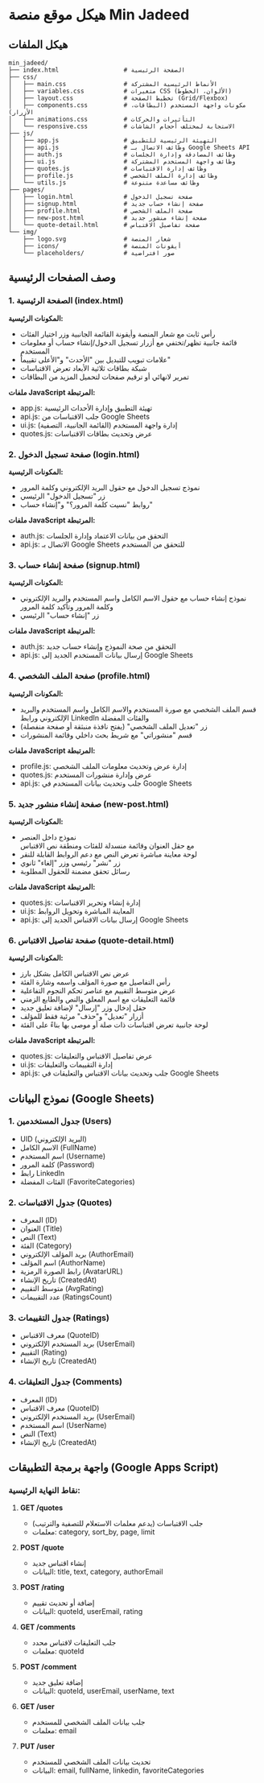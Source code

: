 # هيكل موقع منصة Min Jadeed

## هيكل الملفات

```
min_jadeed/
├── index.html                  # الصفحة الرئيسية
├── css/
│   ├── main.css                # الأنماط الرئيسية المشتركة
│   ├── variables.css           # متغيرات CSS (الألوان، الخطوط)
│   ├── layout.css              # تخطيط الصفحة (Grid/Flexbox)
│   ├── components.css          # مكونات واجهة المستخدم (البطاقات، الأزرار)
│   ├── animations.css          # التأثيرات والحركات
│   └── responsive.css          # الاستجابة لمختلف أحجام الشاشات
├── js/
│   ├── app.js                  # التهيئة الرئيسية للتطبيق
│   ├── api.js                  # وظائف الاتصال بـ Google Sheets API
│   ├── auth.js                 # وظائف المصادقة وإدارة الجلسات
│   ├── ui.js                   # وظائف واجهة المستخدم المشتركة
│   ├── quotes.js               # وظائف إدارة الاقتباسات
│   ├── profile.js              # وظائف إدارة الملف الشخصي
│   └── utils.js                # وظائف مساعدة متنوعة
├── pages/
│   ├── login.html              # صفحة تسجيل الدخول
│   ├── signup.html             # صفحة إنشاء حساب جديد
│   ├── profile.html            # صفحة الملف الشخصي
│   ├── new-post.html           # صفحة إنشاء منشور جديد
│   └── quote-detail.html       # صفحة تفاصيل الاقتباس
└── img/
    ├── logo.svg                # شعار المنصة
    ├── icons/                  # أيقونات المنصة
    └── placeholders/           # صور افتراضية
```

## وصف الصفحات الرئيسية

### 1. الصفحة الرئيسية (index.html)

**المكونات الرئيسية:**
- رأس ثابت مع شعار المنصة وأيقونة القائمة الجانبية وزر اختيار الفئات
- قائمة جانبية تظهر/تختفي مع أزرار تسجيل الدخول/إنشاء حساب أو معلومات المستخدم
- علامات تبويب للتبديل بين "الأحدث" و"الأعلى تقييماً"
- شبكة بطاقات ثلاثية الأبعاد تعرض الاقتباسات
- تمرير لانهائي أو ترقيم صفحات لتحميل المزيد من البطاقات

**ملفات JavaScript المرتبطة:**
- app.js: تهيئة التطبيق وإدارة الأحداث الرئيسية
- api.js: جلب الاقتباسات من Google Sheets
- ui.js: إدارة واجهة المستخدم (القائمة الجانبية، التصفية)
- quotes.js: عرض وتحديث بطاقات الاقتباسات

### 2. صفحة تسجيل الدخول (login.html)

**المكونات الرئيسية:**
- نموذج تسجيل الدخول مع حقول البريد الإلكتروني وكلمة المرور
- زر "تسجيل الدخول" الرئيسي
- روابط "نسيت كلمة المرور؟" و"إنشاء حساب"

**ملفات JavaScript المرتبطة:**
- auth.js: التحقق من بيانات الاعتماد وإدارة الجلسات
- api.js: الاتصال بـ Google Sheets للتحقق من المستخدم

### 3. صفحة إنشاء حساب (signup.html)

**المكونات الرئيسية:**
- نموذج إنشاء حساب مع حقول الاسم الكامل واسم المستخدم والبريد الإلكتروني وكلمة المرور وتأكيد كلمة المرور
- زر "إنشاء حساب" الرئيسي

**ملفات JavaScript المرتبطة:**
- auth.js: التحقق من صحة النموذج وإنشاء حساب جديد
- api.js: إرسال بيانات المستخدم الجديد إلى Google Sheets

### 4. صفحة الملف الشخصي (profile.html)

**المكونات الرئيسية:**
- قسم الملف الشخصي مع صورة المستخدم والاسم الكامل واسم المستخدم والبريد الإلكتروني ورابط LinkedIn والفئات المفضلة
- زر "تعديل الملف الشخصي" (يفتح نافذة منبثقة أو صفحة منفصلة)
- قسم "منشوراتي" مع شريط بحث داخلي وقائمة المنشورات

**ملفات JavaScript المرتبطة:**
- profile.js: إدارة عرض وتحديث معلومات الملف الشخصي
- quotes.js: عرض وإدارة منشورات المستخدم
- api.js: جلب وتحديث بيانات المستخدم في Google Sheets

### 5. صفحة إنشاء منشور جديد (new-post.html)

**المكونات الرئيسية:**
- نموذج داخل العنصر <main> مع حقل العنوان وقائمة منسدلة للفئات ومنطقة نص الاقتباس
- لوحة معاينة مباشرة تعرض النص مع دعم الروابط القابلة للنقر
- زر "نشر" رئيسي وزر "إلغاء" ثانوي
- رسائل تحقق مضمنة للحقول المطلوبة

**ملفات JavaScript المرتبطة:**
- quotes.js: إدارة إنشاء وتحرير الاقتباسات
- ui.js: المعاينة المباشرة وتحويل الروابط
- api.js: إرسال بيانات الاقتباس الجديد إلى Google Sheets

### 6. صفحة تفاصيل الاقتباس (quote-detail.html)

**المكونات الرئيسية:**
- عرض نص الاقتباس الكامل بشكل بارز
- رأس التفاصيل مع صورة المؤلف واسمه وشارة الفئة
- عرض متوسط التقييم مع عناصر تحكم النجوم التفاعلية
- قائمة التعليقات مع اسم المعلق والنص والطابع الزمني
- حقل إدخال وزر "إرسال" لإضافة تعليق جديد
- أزرار "تعديل" و"حذف" مرئية فقط للمؤلف
- لوحة جانبية تعرض اقتباسات ذات صلة أو موصى بها بناءً على الفئة

**ملفات JavaScript المرتبطة:**
- quotes.js: عرض تفاصيل الاقتباس والتعليقات
- ui.js: إدارة التقييمات والتعليقات
- api.js: جلب وتحديث بيانات الاقتباس والتعليقات في Google Sheets

## نموذج البيانات (Google Sheets)

### 1. جدول المستخدمين (Users)
- UID (البريد الإلكتروني)
- الاسم الكامل (FullName)
- اسم المستخدم (Username)
- كلمة المرور (Password)
- رابط LinkedIn
- الفئات المفضلة (FavoriteCategories)

### 2. جدول الاقتباسات (Quotes)
- المعرف (ID)
- العنوان (Title)
- النص (Text)
- الفئة (Category)
- بريد المؤلف الإلكتروني (AuthorEmail)
- اسم المؤلف (AuthorName)
- رابط الصورة الرمزية (AvatarURL)
- تاريخ الإنشاء (CreatedAt)
- متوسط التقييم (AvgRating)
- عدد التقييمات (RatingsCount)

### 3. جدول التقييمات (Ratings)
- معرف الاقتباس (QuoteID)
- بريد المستخدم الإلكتروني (UserEmail)
- التقييم (Rating)
- تاريخ الإنشاء (CreatedAt)

### 4. جدول التعليقات (Comments)
- المعرف (ID)
- معرف الاقتباس (QuoteID)
- بريد المستخدم الإلكتروني (UserEmail)
- اسم المستخدم (UserName)
- النص (Text)
- تاريخ الإنشاء (CreatedAt)

## واجهة برمجة التطبيقات (Google Apps Script)

### نقاط النهاية الرئيسية:

1. **GET /quotes**
   - جلب الاقتباسات (يدعم معلمات الاستعلام للتصفية والترتيب)
   - معلمات: category, sort_by, page, limit

2. **POST /quote**
   - إنشاء اقتباس جديد
   - البيانات: title, text, category, authorEmail

3. **POST /rating**
   - إضافة أو تحديث تقييم
   - البيانات: quoteId, userEmail, rating

4. **GET /comments**
   - جلب التعليقات لاقتباس محدد
   - معلمات: quoteId

5. **POST /comment**
   - إضافة تعليق جديد
   - البيانات: quoteId, userEmail, userName, text

6. **GET /user**
   - جلب بيانات الملف الشخصي للمستخدم
   - معلمات: email

7. **PUT /user**
   - تحديث بيانات الملف الشخصي للمستخدم
   - البيانات: email, fullName, linkedin, favoriteCategories
